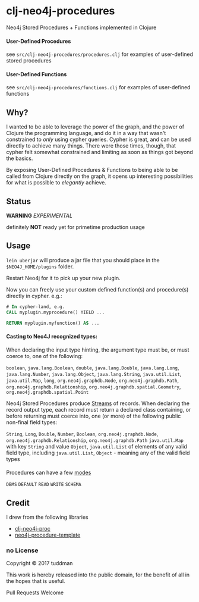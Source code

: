 # clj-neo4j-procedures

Neo4j Stored Procedures + Functions implemented in Clojure

#### User-Defined Procedures

see `src/clj-neo4j-procedures/procedures.clj` for examples of user-defined stored procedures

#### User-Defined Functions

see `src/clj-neo4j-procedures/functions.clj` for examples of user-defined functions

## Why?

I wanted to be able to leverage the power of the graph, and the power of Clojure the programming language, and do it in a way that wasn't constrained to _only_ using cypher queries.  Cypher is great, and can be used directly to achieve many things. There were those times, though, that cypher felt somewhat constrained and limiting as soon as things got beyond the basics.

By exposing User-Defined Procedures & Functions to being able to be called from Clojure directly on the graph, it opens up interesting possibilities for what is possible to *elegantly* achieve.  

## Status

**WARNING**  _EXPERIMENTAL_

definitely **NOT** ready yet for primetime production usage

## Usage

`lein uberjar` will produce a jar file that you should place in the `$NEO4J_HOME/plugins` folder.   

Restart Neo4j for it to pick up your new plugin.

Now you can freely use your custom defined function(s) and procedure(s) directly in cypher.  e.g.:

```SQL
# In cypher-land, e.g.
CALL myplugin.myprocedure() YIELD ... 

RETURN myplugin.myfunction() AS ...  
```


#### Casting to Neo4J recognized types:

When declaring the input type hinting, the argument type must be, or must coerce to, one of the following:

`boolean`, `java.lang.Boolean`, `double`, `java.lang.Double`, `java.lang.Long`, `java.lang.Number`, `java.lang.Object`, `java.lang.String`, `java.util.List`, `java.util.Map`, `long`, `org.neo4j.graphdb.Node`, `org.neo4j.graphdb.Path`, `org.neo4j.graphdb.Relationship`, `org.neo4j.graphdb.spatial.Geometry`, `org.neo4j.graphdb.spatial.Point`


Neo4j Stored Procedures produce [Streams](https://docs.oracle.com/javase/8/docs/api/java/util/stream/Stream.html) of records. When declaring the record output type, each record must return a declared class containing, or before returning must coerce into, one (or more) of the following public non-final field types:

`String`, `Long`, `Double`, `Number`, `Boolean`, `org.neo4j.graphdb.Node`, `org.neo4j.graphdb.Relationship`, `org.neo4j.graphdb.Path`
`java.util.Map` with key `String` and value `Object`,
`java.util.List` of elements of any valid field type, including  `java.util.List`,
`Object` - meaning any of the valid field types


####

Procedures can have a few [modes](https://neo4j.com/docs/java-reference/3.1/javadocs/index.html?org/neo4j/procedure/Procedure.html)

`DBMS` `DEFAULT` `READ` `WRITE` `SCHEMA`


## Credit

I drew from the following libraries

- [clj-neo4j-proc](https://github.com/ducky427/clj-neo4j-proc)
- [neo4j-procedure-template](https://github.com/neo4j-examples/neo4j-procedure-template)


### no License

Copyright © 2017 tuddman

This work is hereby released into the public domain, for the benefit of all in the hopes that is useful.

Pull Requests Welcome
